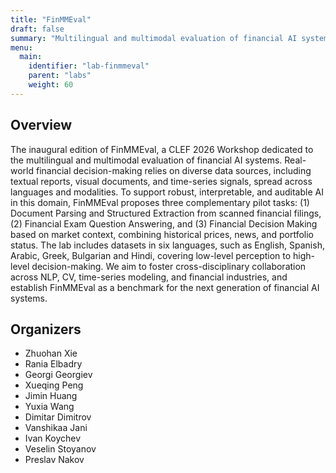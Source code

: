 ```yaml
---
title: "FinMMEval"
draft: false
summary: "Multilingual and multimodal evaluation of financial AI systems"
menu:
  main:
    identifier: "lab-finmmeval"
    parent: "labs"
    weight: 60
---
```


## Overview

The inaugural edition of FinMMEval, a CLEF 2026 Workshop dedicated to the multilingual and multimodal evaluation of financial AI systems. Real-world financial decision-making relies on diverse data sources, including textual reports, visual documents, and time-series signals, spread across languages and modalities. To support robust, interpretable, and auditable AI in this domain, FinMMEval proposes three complementary pilot tasks: (1) Document Parsing and Structured Extraction from scanned financial filings, (2) Financial Exam Question Answering, and (3) Financial Decision Making based on market context, combining historical prices, news, and portfolio status. The lab includes datasets in six languages, such as English, Spanish, Arabic, Greek, Bulgarian and Hindi, covering low-level perception to high-level decision-making. We aim to foster cross-disciplinary collaboration across NLP, CV, time-series modeling, and financial industries, and establish FinMMEval as a benchmark for the next generation of financial AI systems.

## Organizers

- Zhuohan Xie
- Rania Elbadry
- Georgi Georgiev
- Xueqing Peng
- Jimin Huang
- Yuxia Wang
- Dimitar Dimitrov
- Vanshikaa Jani
- Ivan Koychev
- Veselin Stoyanov 
- Preslav Nakov  
